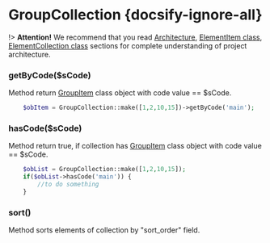 # GroupCollection {docsify-ignore-all}
              
!> **Attention!**  We recommend that you read [Architecture](architecture/architecture), [ElementItem class](architecture/item-class/item-class.md),
[ElementCollection class](architecture/collection-class/collection-class.md) sections for complete understanding of  project architecture.

### getByCode($sCode)

Method return [GroupItem](modules/property-group/item/item.md) class object with code value == $sCode.
```php
    $obItem = GroupCollection::make([1,2,10,15])->getByCode('main');
```

### hasCode($sCode)

Method return true, if collection has [GroupItem](modules/property-group/item/item.md) class object with code value == $sCode.
```php
    $obList = GroupCollection::make([1,2,10,15]);
    if($obList->hasCode('main')) {
        //to do something
    }
```

### sort()

Method sorts elements of collection by "sort_order" field.